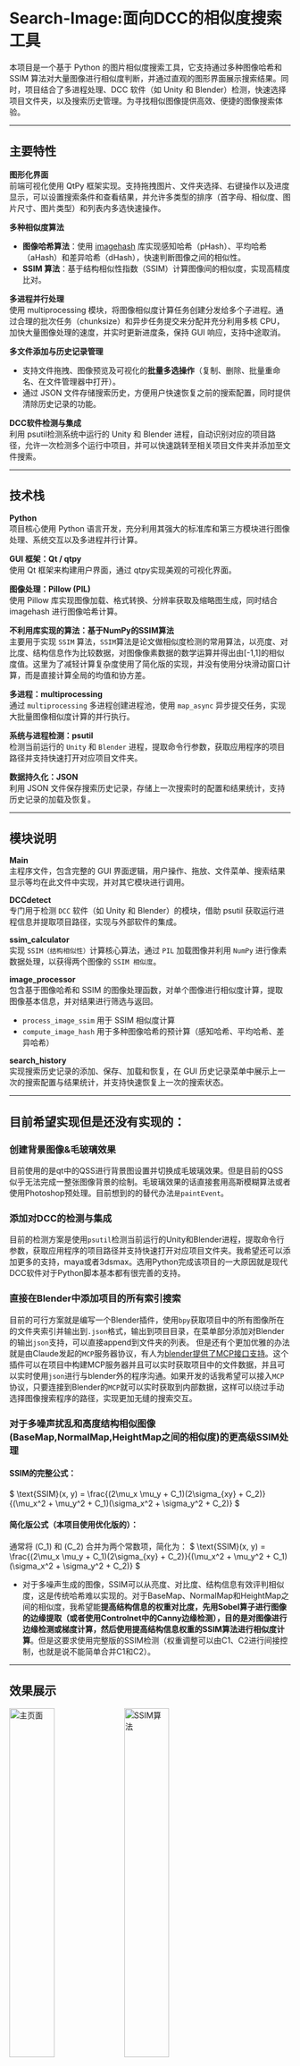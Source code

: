 <style>
img{
    width: 40%;
    padding-left: 0%;
}
</style>
# Search-Image:面向DCC的相似度搜索工具

本项目是一个基于 Python 的图片相似度搜索工具，它支持通过多种图像哈希和 SSIM 算法对大量图像进行相似度判断，并通过直观的图形界面展示搜索结果。同时，项目结合了多进程处理、DCC 软件（如 Unity 和 Blender）检测，快速选择项目文件夹，以及搜索历史管理。为寻找相似图像提供高效、便捷的图像搜索体验。

---

## 主要特性

 **图形化界面**  
  前端可视化使用 QtPy 框架实现。支持拖拽图片、文件夹选择、右键操作以及进度显示，可以设置搜索条件和查看结果，并允许多类型的排序（首字母、相似度、图片尺寸、图片类型）和列表内多选快速操作。  

 **多种相似度算法**  
  - **图像哈希算法**：使用 [imagehash](https://pypi.org/project/ImageHash/) 库实现感知哈希（pHash）、平均哈希（aHash）和差异哈希（dHash），快速判断图像之间的相似性。  
  - **SSIM 算法**：基于结构相似性指数（SSIM）计算图像间的相似度，实现高精度比对。

**多进程并行处理**  
  使用 multiprocessing 模块，将图像相似度计算任务创建分发给多个子进程。通过合理的批次任务（chunksize）和异步任务提交来分配并充分利用多核 CPU，加快大量图像处理的速度，并实时更新进度条，保持 GUI 响应，支持中途取消。

 **多文件添加与历史记录管理**  
  - 支持文件拖拽、图像预览及可视化的**批量多选操作**（复制、删除、批量重命名、在文件管理器中打开）。  
  - 通过 JSON 文件存储搜索历史，方便用户快速恢复之前的搜索配置，同时提供清除历史记录的功能。

 **DCC软件检测与集成**  
  利用 psutil检测系统中运行的 Unity 和 Blender 进程，自动识别对应的项目路径，允许一次检测多个运行中项目，并可以快速跳转至相关项目文件夹并添加至文件搜索。

---

## 技术栈

 **Python**  
  项目核心使用 Python 语言开发，充分利用其强大的标准库和第三方模块进行图像处理、系统交互以及多进程并行计算。

 **GUI 框架：Qt / qtpy**  
  使用 Qt 框架来构建用户界面，通过 qtpy实现美观的可视化界面。

 **图像处理：Pillow (PIL)**  
  使用 Pillow 库实现图像加载、格式转换、分辨率获取及缩略图生成，同时结合 imagehash 进行图像哈希计算。

 **不利用库实现的算法：基于NumPy的SSIM算法**  
  主要用于实现 `SSIM` 算法，`SSIM`算法是论文做相似度检测的常用算法，以亮度、对比度、结构信息作为比较数据，对图像像素数据的数学运算并得出由[-1,1]的相似度值。这里为了减轻计算复杂度使用了简化版的实现，并没有使用分块滑动窗口计算，而是直接计算全局的均值和协方差。

 **多进程：multiprocessing**  
  通过 `multiprocessing` 多进程创建进程池，使用 `map_async` 异步提交任务，实现大批量图像相似度计算的并行执行。

 **系统与进程检测：psutil**  
  检测当前运行的 `Unity` 和 `Blender` 进程，提取命令行参数，获取应用程序的项目路径并支持快速打开对应项目文件夹。

 **数据持久化：JSON**  
  利用 JSON 文件保存搜索历史记录，存储上一次搜索时的配置和结果统计，支持历史记录的加载及恢复。

---

## 模块说明

 **Main**  
  主程序文件，包含完整的 GUI 界面逻辑，用户操作、拖放、文件菜单、搜索结果显示等均在此文件中实现，并对其它模块进行调用。

 **DCCdetect**  
  专门用于检测 `DCC` 软件（如 Unity 和 Blender）的模块，借助 psutil 获取运行进程信息并提取项目路径，实现与外部软件的集成。

 **ssim_calculator**  
  实现 `SSIM（结构相似性）`计算核心算法，通过 `PIL` 加载图像并利用 `NumPy` 进行像素数据处理，以获得两个图像的 `SSIM 相似度`。

 **image_processor**  
  包含基于图像哈希和 SSIM 的图像处理函数，对单个图像进行相似度计算，提取图像基本信息，并对结果进行筛选与返回。  
  - `process_image_ssim` 用于 SSIM 相似度计算  
  - `compute_image_hash` 用于多种图像哈希的预计算（感知哈希、平均哈希、差异哈希）

 **search_history**  
  实现搜索历史记录的添加、保存、加载和恢复，在 GUI 历史记录菜单中展示上一次的搜索配置与结果统计，并支持快速恢复上一次的搜索状态。

---
## 目前希望实现但是还没有实现的：

### 创建背景图像&毛玻璃效果
目前使用的是qt中的QSS进行背景图设置并切换成毛玻璃效果。但是目前的QSS似乎无法完成一整张图像背景的绘制。毛玻璃效果的话直接套用高斯模糊算法或者使用Photoshop预处理。目前想到的的替代办法`是paintEvent`。

### 添加对DCC的检测与集成
目前的检测方案是使用`psutil`检测当前运行的Unity和Blender进程，提取命令行参数，获取应用程序的项目路径并支持快速打开对应项目文件夹。我希望还可以添加更多的支持，maya或者3dsmax。选用Python完成该项目的一大原因就是现代DCC软件对于Python脚本基本都有很完善的支持。


### 直接在Blender中添加项目的所有索引搜索
目前的可行方案就是编写一个Blender插件，使用`bpy`获取项目中的所有图像所在的文件夹索引并输出到`.json`格式，输出到项目目录，在菜单部分添加对Blender的输出`json`支持，可以直接append到文件夹的列表。
但是还有个更加优雅的办法就是由Claude发起的`MCP`服务器协议，有人为[blender提供了MCP接口支持](https://github.com/ahujasid/blender-mcp)。这个插件可以在项目中构建MCP服务器并且可以实时获取项目中的文件数据，并且可以实时使用`json`进行与blender外的程序沟通。如果开发的话我希望可以接入`MCP`协议，只要连接到Blender的`MCP`就可以实时获取到内部数据，这样可以绕过手动选择图像搜索程序的路径，实现更加无缝的搜索交互。


### 对于多噪声扰乱和高度结构相似图像(BaseMap,NormalMap,HeightMap之间的相似度)的更高级SSIM处理

#### **SSIM的完整公式**：
$
\text{SSIM}(x, y) = \frac{(2\mu_x \mu_y + C_1)(2\sigma_{xy} + C_2)}{(\mu_x^2 + \mu_y^2 + C_1)(\sigma_x^2 + \sigma_y^2 + C_2)}
$

#### **简化版公式（本项目使用优化版的）**：
通常将 \(C_1\) 和 \(C_2\) 合并为两个常数项，简化为：
$
\text{SSIM}(x, y) = \frac{(2\mu_x \mu_y + C_1)(2\sigma_{xy} + C_2)}{(\mu_x^2 + \mu_y^2 + C_1)(\sigma_x^2 + \sigma_y^2 + C_2)}
$

- 对于多噪声生成的图像，SSIM可以从亮度、对比度、结构信息有效评判相似度，这是传统哈希难以实现的。对于BaseMap、NormalMap和HeightMap之间的相似度，我希望能**提高结构信息的权重对比度，先用Sobel算子进行图像的边缘提取（或者使用Controlnet中的Canny边缘检测），目的是对图像进行边缘检测或梯度计算，然后使用提高结构信息权重的SSIM算法进行相似度计算**。但是这要求使用完整版的SSIM检测（权重调整可以由C1、C2进行间接控制，也就是说不能简单合并C1和C2）。

---
## 效果展示

![主页面](Markdown/main.png)
![SSIM算法](Markdown/ssim.png)
![过滤](Markdown/filter.png)
![历史](Markdown/history.png)
![DCCdetect](Markdown/DCCdetect.png)
![DCCdetect1](Markdown/DCCdetect1.png)
![批处理](Markdown/batch.png)
![重命名](Markdown/rename.png)
![多选](Markdown/multi.png)






---


---
